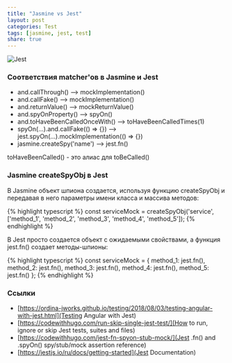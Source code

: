 ```yaml
---
title: "Jasmine vs Jest"
layout: post
categories: Test
tags: [jasmine, jest, test]
share: true
---
```


![Jest]({{site.url}}/images/uploads/2023/08/jest.webp)

### Соответствия matcher'ов в Jasmine и Jest

- and.callThrough() --> mockImplementation()
- and.callFake() --> mockImplementation()
- and.returnValue() --> mockReturnValue()
- and.spyOnProperty() --> spyOn()
- and.toHaveBeenCalledOnceWith() --> toHaveBeenCalledTimes(1)
- spyOn(...).and.callFake(() => {}) --> jest.spyOn(...).mockImplementation(() => {})
- jasmine.createSpy('name') --> jest.fn()

toHaveBeenCalled() - это алиас для toBeCalled()

### Jasmine createSpyObj в Jest

В Jasmine объект шпиона создается, используя функцию createSpyObj и передавая в него параметры имени класса и массива методов:

{% highlight typescript %}
const serviceMock = createSpyObj('service', ['method_1', 'method_2', 'method_3', 'method_4', 'method_5']);
{% endhighlight %}

В Jest просто создается объект с ожидаемыми свойствами, а функция jest.fn() создает методы-шпионы:

{% highlight typescript %}
const serviceMock = {
    method_1: jest.fn(),
    method_2: jest.fn(),
    method_3: jest.fn(),
    method_4: jest.fn(),
    method_5: jest.fn()
};
{% endhighlight %}

### Ссылки

- [https://ordina-jworks.github.io/testing/2018/08/03/testing-angular-with-jest.html](Testing Angular with Jest)
- [https://codewithhugo.com/run-skip-single-jest-test/](How to run, ignore or skip Jest tests, suites and files)
- [https://codewithhugo.com/jest-fn-spyon-stub-mock/](Jest .fn() and .spyOn() spy/stub/mock assertion reference)
- [https://jestjs.io/ru/docs/getting-started](Jest Documentation)
